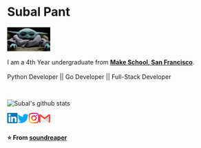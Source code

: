# Subal Pant&nbsp;

<img src="https://github.com/soundreaper/soundreaper.github.io/blob/main/Assets/hi.gif" style="width: 100px;">

<p>
    I am a 4th Year undergraduate from <a href="https://www.makeschool.com/"> <b>Make School, San Francisco</b></a>. <br><br>
    Python Developer || Go Developer || Full-Stack Developer 
</p>


<br>


![Subal's github stats](https://github-readme-stats.vercel.app/api?username=soundreaper&show_icons=true&hide_border=true)

  <a href="https://in.linkedin.com/in/subalp">
    <img align="left" alt="Subal | Linkedin" width="24px" src="https://github.com/soundreaper/soundreaper.github.io/blob/main/Assets/Linkedin.svg" />
  </a>
  <a href="https://twitter.com/soundreaper">
    <img align="left" alt="Subal | Twitter" width="26px" src="https://github.com/soundreaper/soundreaper.github.io/blob/main/Assets/Twitter.svg" />
  </a>
  <a href="https://www.instagram.com/subal_pant">
    <img align="left" alt="Subal | Instagram" width="24px" src="https://github.com/soundreaper/soundreaper.github.io/blob/main/Assets/Instagram.svg" />
  </a>
  <a href="mailto:subal.pant@students.makeschool.com">
    <img align="left" alt="Subal | Gmail" width="26px" src="https://github.com/soundreaper/soundreaper.github.io/blob/main/Assets/Gmail.svg" />
  </a>

<br><br>

**⭐️ From [soundreaper](https://github.com/soundreaper)**
